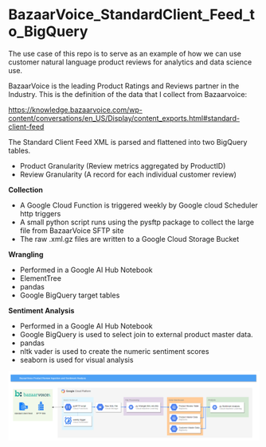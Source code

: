 # BazaarVoice_StandardClient_Feed_to_BigQuery

The use case of this repo is to serve as an example of how we can use customer natural language product reviews for analytics and data science use.

BazaarVoice is the leading Product Ratings and Reviews partner in the Industry.  This is the definition of the data that I collect from Bazaarvoice:

https://knowledge.bazaarvoice.com/wp-content/conversations/en_US/Display/content_exports.html#standard-client-feed

The Standard Client Feed XML is parsed and flattened into two BigQuery tables. 
 - Product Granularity (Review metrics aggregated by ProductID)
 - Review Granularity (A record for each individual customer review)

**Collection**
 - A Google Cloud Function is triggered weekly by Google cloud Scheduler http triggers
 - A small python script runs using the pysftp package to collect the large file from BazaarVoice SFTP site
 - The raw .xml.gz files are written to a Google Cloud Storage Bucket

**Wrangling**
 - Performed in a Google AI Hub Notebook
 - ElementTree
 - pandas
 - Google BigQuery target tables
 
**Sentiment Analysis**
 - Performed in a Google AI Hub Notebook
 - Google BigQuery is used to select join to external product master data.
 - pandas
 - nltk vader is used to create the numeric sentiment scores
 - seaborn is used for visual analysis

![Image of Architecture](https://raw.githubusercontent.com/alanjbates/BazaarVoice_StandardClient_Feed_to_BigQuery/master/bazaarvoice_to_bq.png)
